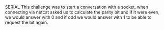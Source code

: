 SERIAL
This challenge was to start a conversation with a socket, when connecting via netcat asked us to calculate the parity bit and if it were even, we would answer with 0 and if odd we would answer with 1 to be able to request the bit again.
